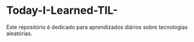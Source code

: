 # Today-I-Learned-TIL-
Este repositório é dedicado para aprendizados diários sobre tecnologias aleatórias.
